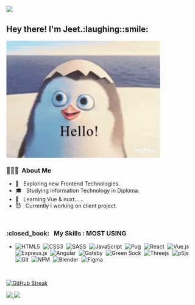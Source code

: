 ![](https://komarev.com/ghpvc/?username=MAGGIx1404&color=orange)
<h2> Hey there! I'm Jeet.:laughing::smile:</h2>
<img width="80%" alt="gif" align="center" src="https://github.com/MAGGIx1404/Portfolio-2021/blob/master/1.gif">
<h3> 👨🏻‍💻 &nbsp;About Me </h3>

- 🤔 &nbsp; Exploring new Frontend Technologies.
- 🎓 &nbsp; Studying Information Technology in Diploma.
- 🌱 &nbsp; Learning Vue & nuxt......
- :smiling_imp: &nbsp; Currently I working on client project.
<br/>
<h3> :closed_book: &nbsp; My Skills : MOST USING </h3>

  - ![HTML5](https://img.shields.io/badge/html5-%23E34F26.svg?style=for-the-badge&logo=html5&logoColor=white)&nbsp;
  ![CSS3](https://img.shields.io/badge/css3-%231572B6.svg?style=for-the-badge&logo=css3&logoColor=white)&nbsp;
  ![SASS](https://img.shields.io/badge/SASS-hotpink.svg?style=for-the-badge&logo=SASS&logoColor=white)&nbsp;
  ![JavaScript](https://img.shields.io/badge/javascript-%23323330.svg?style=for-the-badge&logo=javascript&logoColor=%23F7DF1E)&nbsp;
  ![Pug](https://img.shields.io/badge/Pug-FFF?style=for-the-badge&logo=pug&logoColor=A86454)&nbsp;
  ![React](https://img.shields.io/badge/react-%2320232a.svg?style=for-the-badge&logo=react&logoColor=%2361DAFB)&nbsp;
  ![Vue.js](https://img.shields.io/badge/vuejs-%2335495e.svg?style=for-the-badge&logo=vuedotjs&logoColor=%234FC08D)&nbsp;
  ![Express.js](https://img.shields.io/badge/express.js-%23404d59.svg?style=for-the-badge&logo=express&logoColor=%2361DAFB)&nbsp;
  ![Angular](https://img.shields.io/badge/angular-%23DD0031.svg?style=for-the-badge&logo=angular&logoColor=white)&nbsp;
  ![Gatsby](https://img.shields.io/badge/Gatsby-%23663399.svg?style=for-the-badge&logo=gatsby&logoColor=white)&nbsp;
  ![Green Sock](https://img.shields.io/badge/green%20sock-88CE02?style=for-the-badge&logo=greensock&logoColor=white)&nbsp;
  ![Threejs](https://img.shields.io/badge/threejs-black?style=for-the-badge&logo=three.js&logoColor=white)&nbsp;
  ![p5js](https://img.shields.io/badge/p5.js-ED225D?style=for-the-badge&logo=p5.js&logoColor=FFFFFF)&nbsp;
  ![Git](https://img.shields.io/badge/git-%23F05033.svg?style=for-the-badge&logo=git&logoColor=white)&nbsp;
  ![NPM](https://img.shields.io/badge/NPM-%23000000.svg?style=for-the-badge&logo=npm&logoColor=white)&nbsp;
  ![Blender](https://img.shields.io/badge/blender-%23F5792A.svg?style=for-the-badge&logo=blender&logoColor=white)&nbsp;
  ![Figma](https://img.shields.io/badge/figma-%23F24E1E.svg?style=for-the-badge&logo=figma&logoColor=white)&nbsp;
<br />

[![GitHub Streak](https://github-readme-streak-stats.herokuapp.com?user=MAGGIx1404&theme=dark&ring=0CF473&border=EBEBEB&background=040F0F&dates=0CF473&fire=EB0000&currStreakNum=E0EB00&sideNums=0CF473&currStreakLabel=0CF473&sideLabels=0CF473)](https://git.io/streak-stats)

<a href="https://github.com/MAGGIx1404">
  <img height="180em" src="https://github-readme-stats.vercel.app/api?username=MAGGIx1404&theme=blue-green&show_icons=true" />
  <img height="180em" src="https://github-readme-stats.vercel.app/api/top-langs/?username=MAGGIx1404&theme=blue-green&layout=compact" />
</a>
